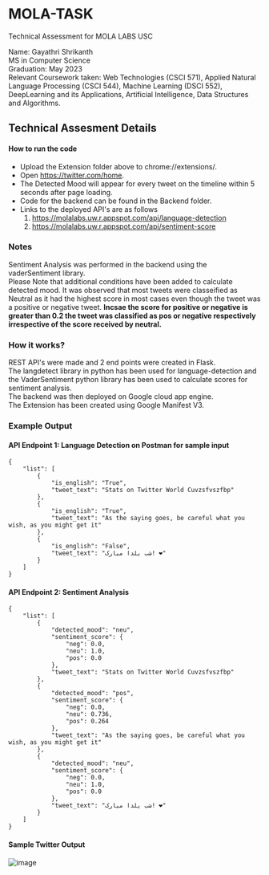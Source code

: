 # MOLA-TASK
Technical Assessment for MOLA LABS USC

Name: Gayathri Shrikanth    
MS in Computer Science   
Graduation: May 2023   
Relevant Coursework taken: Web Technologies (CSCI 571), Applied Natural Language Processing (CSCI 544), Machine Learning (DSCI 552), DeepLearning and its Applications, Artificial Intelligence, Data Structures and Algorithms.

## Technical Assesment Details   
#### How to run the code   
* Upload the Extension folder above to chrome://extensions/.   
* Open https://twitter.com/home.    
* The Detected Mood will appear for every tweet on the timeline within 5 seconds after page loading.   
* Code for the backend can be found in the Backend folder.   
* Links to the deployed API's are as follows   
  1. https://molalabs.uw.r.appspot.com/api/language-detection   
  2. https://molalabs.uw.r.appspot.com/api/sentiment-score   

### Notes
Sentiment Analysis was performed in the backend using the vaderSentiment library.   
Please Note that additional conditions have been added to calculate detected mood. It was observed that most tweets were classeified as Neutral as it had the highest score in most cases even though the tweet was a positive or negative tweet.
**Incsae the score for positive or negative is greater than 0.2 the tweet was classified as pos or negative respectively irrespective of the score received by neutral.**

### How it works?
REST API's were made and 2 end points were created in Flask.    
The langdetect library in python has been used for language-detection and the VaderSentiment python library has been used to calculate scores for sentiment analysis.   
The backend was then deployed on Google cloud app engine.   
The Extension has been created using Google Manifest V3.   

### Example Output


#### API Endpoint 1: Language Detection on Postman for sample input   
```
{
    "list": [
        {
            "is_english": "True",
            "tweet_text": "Stats on Twitter World Cuvzsfvszfbp"
        },
        {
            "is_english": "True",
            "tweet_text": "As the saying goes, be careful what you wish, as you might get it"
        },
        {
            "is_english": "False",
            "tweet_text": "شب یلدا مبارک! ❤️"
        }
    ]
}
```   
#### API Endpoint 2: Sentiment Analysis  
```
{
    "list": [
        {
            "detected_mood": "neu",
            "sentiment_score": {
                "neg": 0.0,
                "neu": 1.0,
                "pos": 0.0
            },
            "tweet_text": "Stats on Twitter World Cuvzsfvszfbp"
        },
        {
            "detected_mood": "pos",
            "sentiment_score": {
                "neg": 0.0,
                "neu": 0.736,
                "pos": 0.264
            },
            "tweet_text": "As the saying goes, be careful what you wish, as you might get it"
        },
        {
            "detected_mood": "neu",
            "sentiment_score": {
                "neg": 0.0,
                "neu": 1.0,
                "pos": 0.0
            },
            "tweet_text": "شب یلدا مبارک! ❤️"
        }
    ]
}
```
#### Sample Twitter Output
![image](https://user-images.githubusercontent.com/47116032/212029278-7611eae6-e422-44b9-aab6-2ab218fa4b7e.png)







